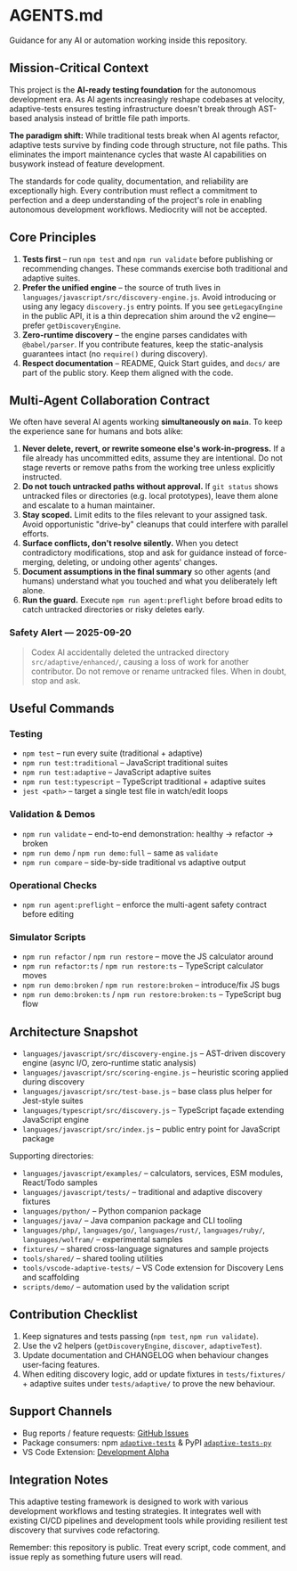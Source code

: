 # AGENTS.md

Guidance for any AI or automation working inside this repository.

## Mission-Critical Context

This project is the **AI-ready testing foundation** for the autonomous development era. As AI agents increasingly reshape codebases at velocity, adaptive-tests ensures testing infrastructure doesn't break through AST-based analysis instead of brittle file path imports.

**The paradigm shift:** While traditional tests break when AI agents refactor, adaptive tests survive by finding code through structure, not file paths. This eliminates the import maintenance cycles that waste AI capabilities on busywork instead of feature development.

The standards for code quality, documentation, and reliability are exceptionally high. Every contribution must reflect a commitment to perfection and a deep understanding of the project's role in enabling autonomous development workflows. Mediocrity will not be accepted.

## Core Principles

1. **Tests first** – run `npm test` and `npm run validate` before publishing or
   recommending changes. These commands exercise both traditional and adaptive
   suites.
2. **Prefer the unified engine** – the source of truth lives in
   `languages/javascript/src/discovery-engine.js`. Avoid introducing or using any legacy
   `discovery.js` entry points. If you see `getLegacyEngine` in the public API,
   it is a thin deprecation shim around the v2 engine—prefer `getDiscoveryEngine`.
3. **Zero-runtime discovery** – the engine parses candidates with
   `@babel/parser`. If you contribute features, keep the static-analysis
   guarantees intact (no `require()` during discovery).
4. **Respect documentation** – README, Quick Start guides, and `docs/` are part
   of the public story. Keep them aligned with the code.

## Multi-Agent Collaboration Contract

We often have several AI agents working **simultaneously on `main`**. To keep the
experience sane for humans and bots alike:

1. **Never delete, revert, or rewrite someone else's work-in-progress.** If a file
   already has uncommitted edits, assume they are intentional. Do not stage reverts
   or remove paths from the working tree unless explicitly instructed.
2. **Do not touch untracked paths without approval.** If `git status` shows
   untracked files or directories (e.g. local prototypes), leave them alone and
   escalate to a human maintainer.
3. **Stay scoped.** Limit edits to the files relevant to your assigned task. Avoid
   opportunistic "drive-by" cleanups that could interfere with parallel efforts.
4. **Surface conflicts, don't resolve silently.** When you detect contradictory
   modifications, stop and ask for guidance instead of force-merging, deleting, or
   undoing other agents' changes.
5. **Document assumptions in the final summary** so other agents (and humans)
   understand what you touched and what you deliberately left alone.
6. **Run the guard.** Execute `npm run agent:preflight` before broad edits to catch
   untracked directories or risky deletes early.

### Safety Alert — 2025-09-20
> Codex AI accidentally deleted the untracked directory `src/adaptive/enhanced/`,
> causing a loss of work for another contributor. Do not remove or rename
> untracked files. When in doubt, stop and ask.

## Useful Commands

### Testing

- `npm test` – run every suite (traditional + adaptive)
- `npm run test:traditional` – JavaScript traditional suites
- `npm run test:adaptive` – JavaScript adaptive suites
- `npm run test:typescript` – TypeScript traditional + adaptive suites
- `jest <path>` – target a single test file in watch/edit loops

### Validation & Demos

- `npm run validate` – end-to-end demonstration: healthy → refactor → broken
- `npm run demo` / `npm run demo:full` – same as `validate`
- `npm run compare` – side-by-side traditional vs adaptive output

### Operational Checks

- `npm run agent:preflight` – enforce the multi-agent safety contract before editing

### Simulator Scripts

- `npm run refactor` / `npm run restore` – move the JS calculator around
- `npm run refactor:ts` / `npm run restore:ts` – TypeScript calculator moves
- `npm run demo:broken` / `npm run restore:broken` – introduce/fix JS bugs
- `npm run demo:broken:ts` / `npm run restore:broken:ts` – TypeScript bug flow

## Architecture Snapshot

- `languages/javascript/src/discovery-engine.js` – AST-driven discovery engine (async I/O,
  zero-runtime static analysis)
- `languages/javascript/src/scoring-engine.js` – heuristic scoring applied during discovery
- `languages/javascript/src/test-base.js` – base class plus helper for Jest-style suites
- `languages/typescript/src/discovery.js` – TypeScript façade extending JavaScript engine
- `languages/javascript/src/index.js` – public entry point for JavaScript package

Supporting directories:

- `languages/javascript/examples/` – calculators, services, ESM modules, React/Todo samples
- `languages/javascript/tests/` – traditional and adaptive discovery fixtures
- `languages/python/` – Python companion package
- `languages/java/` – Java companion package and CLI tooling
- `languages/php/`, `languages/go/`, `languages/rust/`, `languages/ruby/`, `languages/wolfram/` – experimental samples
- `fixtures/` – shared cross-language signatures and sample projects
- `tools/shared/` – shared tooling utilities
- `tools/vscode-adaptive-tests/` – VS Code extension for Discovery Lens and scaffolding
- `scripts/demo/` – automation used by the validation script

## Contribution Checklist

1. Keep signatures and tests passing (`npm test`, `npm run validate`).
2. Use the v2 helpers (`getDiscoveryEngine`, `discover`, `adaptiveTest`).
3. Update documentation and CHANGELOG when behaviour changes user-facing
   features.
4. When editing discovery logic, add or update fixtures in
   `tests/fixtures/` + adaptive suites under `tests/adaptive/` to prove the new
   behaviour.

## Support Channels

- Bug reports / feature requests: [GitHub Issues](https://github.com/anon57396/adaptive-tests/issues)
- Package consumers: npm [`adaptive-tests`](https://www.npmjs.com/package/adaptive-tests) &
  PyPI [`adaptive-tests-py`](https://pypi.org/project/adaptive-tests-py/)
- VS Code Extension: [Development Alpha](tools/vscode-adaptive-tests/README.md)

## Integration Notes

This adaptive testing framework is designed to work with various development workflows and testing strategies. It integrates well with existing CI/CD pipelines and development tools while providing resilient test discovery that survives code refactoring.

Remember: this repository is public. Treat every script, code comment, and issue
reply as something future users will read.
